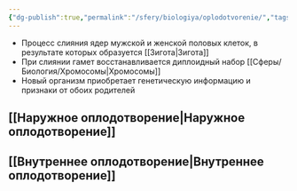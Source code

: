 ```yaml
---
{"dg-publish":true,"permalink":"/sfery/biologiya/oplodotvorenie/","tags":["Общаябиология"]}
---
```


- Процесс слияния ядер мужской и женской половых клеток, в результате которых образуется [[Зигота\|Зигота]]
- При слиянии гамет восстанавливается диплоидный набор [[Сферы/Биология/Хромосомы\|Хромосомы]]
- Новый организм приобретает генетическую информацию и признаки от обоих родителей
## [[Наружное оплодотворение\|Наружное оплодотворение]]
## [[Внутреннее оплодотворение\|Внутреннее оплодотворение]] 